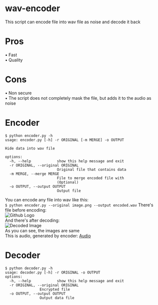 # wav-encoder
This script can encode file into wav file as noise and decode it back
# Pros
• Fast\
• Quality
# Cons
• Non secure\
• The script does not completely mask the file, but adds it to the audio as noise
# Encoder
```
$ python encoder.py -h
usage: encoder.py [-h] -r ORIGINAL [-m MERGE] -o OUTPUT

Hide data into wav file

options:
  -h, --help            show this help message and exit
  -r ORIGINAL, --original ORIGINAL
                        Original file that contains data
  -m MERGE, --merge MERGE
                        File to merge encoded file with
                        (Optional)
  -o OUTPUT, --output OUTPUT
                        Output file
```
You can encode any file into wav like this:\
```$ python encoder.py --original image.png --output encoded.wav```
There's file before encoding:\
![Github Logo](https://raw.githubusercontent.com/mishpro-programm/wav-encoder/main/assets/image.png)
\
And there's after decoding:\
![Decoded Image](https://raw.githubusercontent.com/mishpro-programm/wav-encoder/main/assets/decoded.png)
\
As you can see, the images are same\
This is audio, generated by encoder: 
[Audio](https://github.com/mishpro-programm/wav-encoder/raw/main/assets/encoded.wav)
# Decoder
```
$ python decoder.py -h
usage: decoder.py [-h] -r ORIGINAL -o OUTPUT               
options:
  -h, --help            show this help message and exit
  -r ORIGINAL, --original ORIGINAL
                Encrypted file
  -o OUTPUT, --output OUTPUT
                Output data file
```
